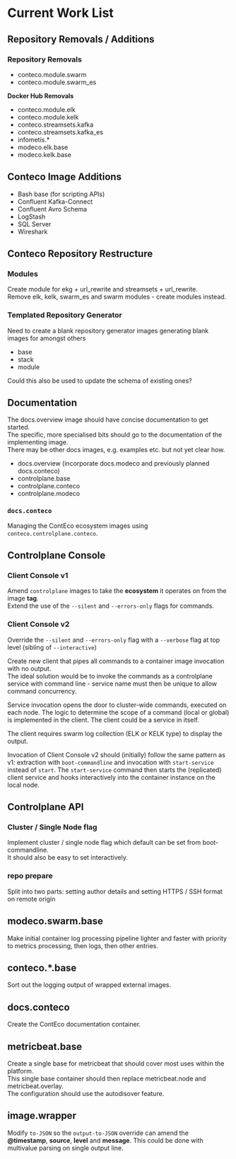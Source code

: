 # Current Work List

## Repository Removals / Additions

### Repository Removals

* conteco.module.swarm
* conteco.module.swarm_es

__Docker Hub Removals__  
* conteco.module.elk
* conteco.module.kelk
* conteco.streamsets.kafka
* conteco.streamsets.kafka_es
* infometis.*
* modeco.elk.base
* modeco.kelk.base

## Conteco Image Additions

* Bash base (for scripting APIs)
* Confluent Kafka-Connect
* Confluent Avro Schema
* LogStash
* SQL Server
* Wireshark

## Conteco Repository Restructure

### Modules

Create module for ekg + url_rewrite and streamsets + url_rewrite.  
Remove elk, kelk, swarm_es and swarm modules - create modules instead.

### Templated Repository Generator

Need to create a blank repository generator images generating blank images for amongst others
* base
* stack
* module

Could this also be used to update the schema of existing ones?

## Documentation

The docs.overview image should have concise documentation to get started.  
The specific, more specialised bits should go to the documentation of the implementing image.  
There may be other docs images, e.g. examples etc. but not yet clear how.

- docs.overview (incorporate docs.modeco  and previously planned docs.conteco)
- controlplane.base
- controlplane.conteco
- controlplane.modeco

### `docs.conteco`

Managing the ContEco ecosystem images using `conteco.controlplane.conteco`.

## Controlplane Console

### Client Console v1

Amend `controlplane` images to take the __ecosystem__ it operates on from the image __tag__.  
Extend the use of the `--silent` and `--errors-only` flags for commands.  

### Client Console v2

Override the `--silent` and `--errors-only` flag with a `--verbose` flag at top level (sibling of `--interactive`)

Create new client that pipes all commands to a container image invocation with no output.  
The ideal solution would be to invoke the commands as a controlplane service with command line - service name must then be unique to allow command concurrency.  

Service invocation opens the door to cluster-wide commands, executed on each node. The logic to determine the scope of a command (local or global) is implemented in the client. The client could be a service in itself.

The client requires swarm log collection (ELK or KELK type) to display the output.

Invocation of Client Console v2 should (initially) follow the same pattern as v1: extraction with `boot-commandline` and invocation with `start-service` instead of `start`. The `start-service` command then starts the (replicated) client service and hooks interactively into the container instance on the local node.

## Controlplane API

### Cluster / Single Node flag

Implement cluster / single node flag which default can be set from boot-commandline.  
It should also be easy to set interactively.

### repo prepare

Split into two parts: setting author details and setting HTTPS / SSH format on remote origin

## modeco.swarm.base

Make initial container log processing pipeline lighter and faster with priority to metrics processing, then logs, then other entries.

## conteco.*.base

Sort out the logging output of wrapped external images.

## docs.conteco

Create the ContEco documentation container.

## metricbeat.base

Create a single base for metricbeat that should cover most uses within the platform.  
This single base container should then replace metricbeat.node and metricbeat.overlay.  
The configuration should use the autodisover feature.

## image.wrapper

Modify `to-JSON` so the `output-to-JSON` override can amend the __@timestamp__, __source__, __level__ and __message__. This could be done with multivalue parsing on single output line.
